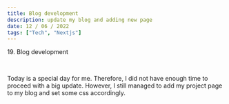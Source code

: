 ```yaml
---
title: Blog development
description: update my blog and adding new page
date: 12 / 06 / 2022
tags: ["Tech", "Nextjs"]
---
```


<p>19. Blog development</p>

<br/>
<p> Today is a special day for me. Therefore, I did not have enough time to proceed with a big update. However, I still managed to add my project page to my blog and set some css accordingly.
</p>
